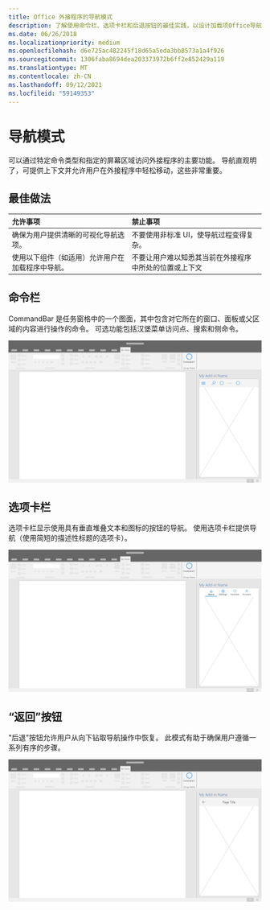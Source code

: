 ```yaml
---
title: Office 外接程序的导航模式
description: 了解使用命令栏、选项卡栏和后退按钮的最佳实践，以设计加载项Office导航。
ms.date: 06/26/2018
ms.localizationpriority: medium
ms.openlocfilehash: d6e725ac482245f18d65a5eda3bb8573a1a4f926
ms.sourcegitcommit: 1306faba8694dea203373972b6ff2e852429a119
ms.translationtype: MT
ms.contentlocale: zh-CN
ms.lasthandoff: 09/12/2021
ms.locfileid: "59149353"
---
```

# <a name="navigation-patterns"></a>导航模式

可以通过特定命令类型和指定的屏幕区域访问外接程序的主要功能。 导航直观明了，可提供上下文并允许用户在外接程序中轻松移动，这些非常重要。

## <a name="best-practices"></a>最佳做法

| 允许事项    | 禁止事项 |
| :---- | :---- |
| 确保为用户提供清晰的可视化导航选项。 | 不要使用非标准 UI，使导航过程变得复杂。
| 使用以下组件（如适用）允许用户在加载程序中导航。 | 不要让用户难以知悉其当前在外接程序中所处的位置或上下文

## <a name="command-bar"></a>命令栏

CommandBar 是任务窗格中的一个图面，其中包含对它所在的窗口、面板或父区域的内容进行操作的命令。 可选功能包括汉堡菜单访问点、搜索和侧命令。

![插图显示桌面应用程序任务Office内的命令栏。 此示例显示紧接在外接程序名称下方的命令栏，其中包括汉堡包菜单和搜索。](../images/add-in-command-bar.png)

## <a name="tab-bar"></a>选项卡栏

选项卡栏显示使用具有垂直堆叠文本和图标的按钮的导航。 使用选项卡栏提供导航（使用简短的描述性标题的选项卡）。

![插图显示桌面应用程序任务窗格中Office选项卡栏。 此示例显示紧接在外接程序名称下方的选项卡栏，其选项卡具有"Home"、"设置"、"Favorites"和"Account"选项卡。](../images/add-in-tab-bar.png)

## <a name="back-button"></a>“返回”按钮

"后退"按钮允许用户从向下钻取导航操作中恢复。 此模式有助于确保用户遵循一系列有序的步骤。

![插图显示桌面应用程序任务窗格中Office后退按钮。 本示例在加载项名称的下方左上方显示一个后退按钮。](../images/add-in-back-button.png)
